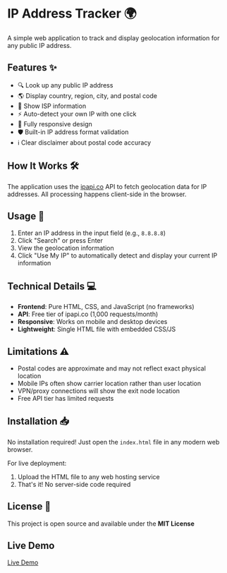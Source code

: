 # IP Address Tracker 🌍

A simple web application to track and display geolocation information for any public IP address.

## Features ✨

- 🔍 Look up any public IP address
- 🌎 Display country, region, city, and postal code
- 📡 Show ISP information
- ⚡ Auto-detect your own IP with one click
- 📱 Fully responsive design
- 🛡️ Built-in IP address format validation
- ℹ️ Clear disclaimer about postal code accuracy

## How It Works 🛠️

The application uses the [ipapi.co](https://ipapi.co/) API to fetch geolocation data for IP addresses. All processing happens client-side in the browser.

## Usage 🚀

1. Enter an IP address in the input field (e.g., `8.8.8.8`)
2. Click "Search" or press Enter
3. View the geolocation information
4. Click "Use My IP" to automatically detect and display your current IP information

## Technical Details 💻

- **Frontend**: Pure HTML, CSS, and JavaScript (no frameworks)
- **API**: Free tier of ipapi.co (1,000 requests/month)
- **Responsive**: Works on mobile and desktop devices
- **Lightweight**: Single HTML file with embedded CSS/JS

## Limitations ⚠️

- Postal codes are approximate and may not reflect exact physical location
- Mobile IPs often show carrier location rather than user location
- VPN/proxy connections will show the exit node location
- Free API tier has limited requests

## Installation 📥

No installation required! Just open the `index.html` file in any modern web browser.

For live deployment:
1. Upload the HTML file to any web hosting service
2. That's it! No server-side code required

## License 📄

This project is open source and available under the **MIT License**

## Live Demo 

[Live Demo](https://your-username.github.io/ip-tracker/)